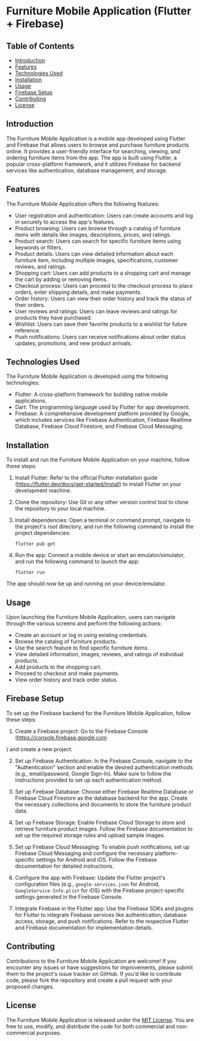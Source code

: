 # Furniture Mobile Application (Flutter + Firebase)

## Table of Contents
- [Introduction](#introduction)
- [Features](#features)
- [Technologies Used](#technologies-used)
- [Installation](#installation)
- [Usage](#usage)
- [Firebase Setup](#firebase-setup)
- [Contributing](#contributing)
- [License](#license)

## Introduction
The Furniture Mobile Application is a mobile app developed using Flutter and Firebase that allows users to browse and purchase furniture products online. It provides a user-friendly interface for searching, viewing, and ordering furniture items from the app. The app is built using Flutter, a popular cross-platform framework, and it utilizes Firebase for backend services like authentication, database management, and storage.

## Features
The Furniture Mobile Application offers the following features:
- User registration and authentication: Users can create accounts and log in securely to access the app's features.
- Product browsing: Users can browse through a catalog of furniture items with details like images, descriptions, prices, and ratings.
- Product search: Users can search for specific furniture items using keywords or filters.
- Product details: Users can view detailed information about each furniture item, including multiple images, specifications, customer reviews, and ratings.
- Shopping cart: Users can add products to a shopping cart and manage the cart by adding or removing items.
- Checkout process: Users can proceed to the checkout process to place orders, enter shipping details, and make payments.
- Order history: Users can view their order history and track the status of their orders.
- User reviews and ratings: Users can leave reviews and ratings for products they have purchased.
- Wishlist: Users can save their favorite products to a wishlist for future reference.
- Push notifications: Users can receive notifications about order status updates, promotions, and new product arrivals.

## Technologies Used
The Furniture Mobile Application is developed using the following technologies:
- Flutter: A cross-platform framework for building native mobile applications.
- Dart: The programming language used by Flutter for app development.
- Firebase: A comprehensive development platform provided by Google, which includes services like Firebase Authentication, Firebase Realtime Database, Firebase Cloud Firestore, and Firebase Cloud Messaging.

## Installation
To install and run the Furniture Mobile Application on your machine, follow these steps:

1. Install Flutter: Refer to the official Flutter installation guide (https://flutter.dev/docs/get-started/install) to install Flutter on your development machine.

2. Clone the repository: Use Git or any other version control tool to clone the repository to your local machine.

3. Install dependencies: Open a terminal or command prompt, navigate to the project's root directory, and run the following command to install the project dependencies:

   ```
   flutter pub get
   ```

4. Run the app: Connect a mobile device or start an emulator/simulator, and run the following command to launch the app:

   ```
   flutter run
   ```

The app should now be up and running on your device/emulator.

## Usage
Upon launching the Furniture Mobile Application, users can navigate through the various screens and perform the following actions:

- Create an account or log in using existing credentials.
- Browse the catalog of furniture products.
- Use the search feature to find specific furniture items.
- View detailed information, images, reviews, and ratings of individual products.
- Add products to the shopping cart.
- Proceed to checkout and make payments.
- View order history and track order status.

## Firebase Setup
To set up the Firebase backend for the Furniture Mobile Application, follow these steps:

1. Create a Firebase project: Go to the Firebase Console (https://console.firebase.google.com

) and create a new project.

2. Set up Firebase Authentication: In the Firebase Console, navigate to the "Authentication" section and enable the desired authentication methods (e.g., email/password, Google Sign-In). Make sure to follow the instructions provided to set up each authentication method.

3. Set up Firebase Database: Choose either Firebase Realtime Database or Firebase Cloud Firestore as the database backend for the app. Create the necessary collections and documents to store the furniture product data.

4. Set up Firebase Storage: Enable Firebase Cloud Storage to store and retrieve furniture product images. Follow the Firebase documentation to set up the required storage rules and upload sample images.

5. Set up Firebase Cloud Messaging: To enable push notifications, set up Firebase Cloud Messaging and configure the necessary platform-specific settings for Android and iOS. Follow the Firebase documentation for detailed instructions.

6. Configure the app with Firebase: Update the Flutter project's configuration files (e.g., `google-services.json` for Android, `GoogleService-Info.plist` for iOS) with the Firebase project-specific settings generated in the Firebase Console.

7. Integrate Firebase in the Flutter app: Use the Firebase SDKs and plugins for Flutter to integrate Firebase services like authentication, database access, storage, and push notifications. Refer to the respective Flutter and Firebase documentation for implementation details.

## Contributing
Contributions to the Furniture Mobile Application are welcome! If you encounter any issues or have suggestions for improvements, please submit them to the project's issue tracker on GitHub. If you'd like to contribute code, please fork the repository and create a pull request with your proposed changes.

## License
The Furniture Mobile Application is released under the [MIT License](https://opensource.org/licenses/MIT). You are free to use, modify, and distribute the code for both commercial and non-commercial purposes.